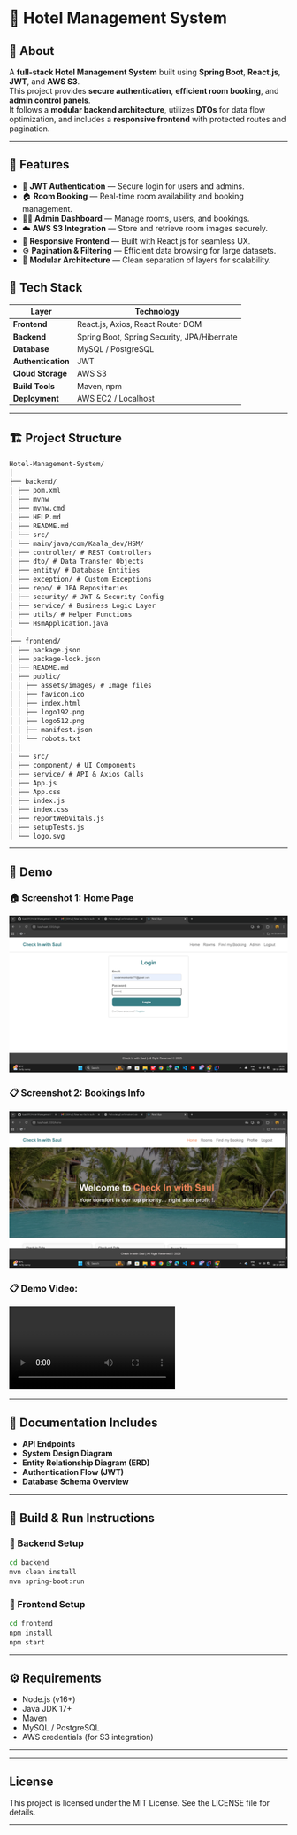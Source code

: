 # 🏨 Hotel Management System

## 📘 About
A **full-stack Hotel Management System** built using **Spring Boot**, **React.js**, **JWT**, and **AWS S3**.  
This project provides **secure authentication**, **efficient room booking**, and **admin control panels**.  
It follows a **modular backend architecture**, utilizes **DTOs** for data flow optimization, and includes a **responsive frontend** with protected routes and pagination.

---

## 🚀 Features

- 🔐 **JWT Authentication** — Secure login for users and admins.  
- 🏠 **Room Booking** — Real-time room availability and booking management.  
- 🧑‍💼 **Admin Dashboard** — Manage rooms, users, and bookings.  
- ☁️ **AWS S3 Integration** — Store and retrieve room images securely.  
- 📱 **Responsive Frontend** — Built with React.js for seamless UX.  
- ⚙️ **Pagination & Filtering** — Efficient data browsing for large datasets.  
- 🧩 **Modular Architecture** — Clean separation of layers for scalability.

## 🧠 Tech Stack

| **Layer**          | **Technology** |
|--------------------|----------------|
| **Frontend**       | React.js, Axios, React Router DOM |
| **Backend**        | Spring Boot, Spring Security, JPA/Hibernate |
| **Database**       | MySQL / PostgreSQL |
| **Authentication** | JWT |
| **Cloud Storage**  | AWS S3 |
| **Build Tools**    | Maven, npm |
| **Deployment**     | AWS EC2 / Localhost |

---

## 🏗️ Project Structure

```
Hotel-Management-System/
│
├── backend/
│ ├── pom.xml
│ ├── mvnw
│ ├── mvnw.cmd
│ ├── HELP.md
│ ├── README.md
│ └── src/
│ └── main/java/com/Kaala_dev/HSM/
│ ├── controller/ # REST Controllers
│ ├── dto/ # Data Transfer Objects
│ ├── entity/ # Database Entities
│ ├── exception/ # Custom Exceptions
│ ├── repo/ # JPA Repositories
│ ├── security/ # JWT & Security Config
│ ├── service/ # Business Logic Layer
│ ├── utils/ # Helper Functions
│ └── HsmApplication.java
│
├── frontend/
│ ├── package.json
│ ├── package-lock.json
│ ├── README.md
│ ├── public/
│ │ ├── assets/images/ # Image files
│ │ ├── favicon.ico
│ │ ├── index.html
│ │ ├── logo192.png
│ │ ├── logo512.png
│ │ ├── manifest.json
│ │ └── robots.txt
│ │
│ └── src/
│ ├── component/ # UI Components
│ ├── service/ # API & Axios Calls
│ ├── App.js
│ ├── App.css
│ ├── index.js
│ ├── index.css
│ ├── reportWebVitals.js
│ ├── setupTests.js
│ └── logo.svg

```

---

## 📸 Demo

### 🏠 Screenshot 1: Home Page  
![Home Page](readme-source/Screenshot1.png)

### 📋 Screenshot 2: Bookings Info  
![Bookings Info](readme-source/Screenshot2.png)

### 📋 Demo Video:   
![Demo Video](readme-source/demo.mp4)

---

## 🧾 Documentation Includes

- **API Endpoints**  
- **System Design Diagram**  
- **Entity Relationship Diagram (ERD)**  
- **Authentication Flow (JWT)**  
- **Database Schema Overview**  

---

## 🧮 Build & Run Instructions

### 🔹 Backend Setup
```bash
cd backend
mvn clean install
mvn spring-boot:run
```

### 🔹 Frontend Setup

```bash
cd frontend
npm install
npm start
```
---

## ⚙️ Requirements

- Node.js (v16+)
- Java JDK 17+
- Maven
- MySQL / PostgreSQL
- AWS credentials (for S3 integration)

---

---

## **License** 
This project is licensed under the MIT License. See the LICENSE file for details.

---
